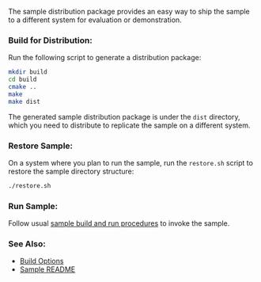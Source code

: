 
The sample distribution package provides an easy way to ship the sample to a different system for evaluation or demonstration.

### Build for Distribution:

Run the following script to generate a distribution package:

```bash
mkdir build
cd build
cmake ..
make
make dist
```

The generated sample distribution package is under the `dist` directory, which you need to distribute to replicate the sample on a different system.

### Restore Sample:

On a system where you plan to run the sample, run the `restore.sh` script to restore the sample directory structure:

```bash
./restore.sh
```

### Run Sample:

Follow usual [sample build and run procedures](../README.md) to invoke the sample.

### See Also:

- [Build Options](cmake.md)
- [Sample README](../README.md)

